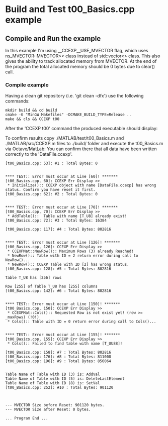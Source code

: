 # Build and Test t00_Basics.cpp example

## Compile and Run the example
In this example I'm using __CCEXP__USE_MVECTOR flag, which uses ns_MVECTOR::MVECTOR<> class instead of std::vector<> class.
This also gives the ability to track allocated memory from MVECTOR. At the end of the program the total allocated memory should be 0 bytes due to clear() call.

### Compile example
Having a clean git repository (i.e. 'git clean -dfx') use the following commands:
```
mkdir build && cd build
cmake -G "MinGW Makefiles" -DCMAKE_BUILD_TYPE=Release ..
make && cls && CCEXP t00
```

After the 'CCEXP t00' command the produced executable should display:

To confirm results copy ./MATLAB/test/t00_Basics.m and ./MATLAB/src/CCEXP.m files to ./build/ folder and execute the t00_Basics.m via Octave/MatLab:
You can confirm there that all data have been written correctly to the 'DataFile.ccexp'.

```
[t00_Basics.cpp: 53]: #1 : Total Bytes: 0


**** TEST:: Error must occur at Line [60]! *******
[t00_Basics.cpp, 60]: CCEXP Err Display >>
 * Initialize():: CCEXP object with name [DataFile.ccexp] has wrong status. Confirm you have reset it first.
[t00_Basics.cpp: 62]: #2 : Total Bytes: 0


**** TEST:: Error must occur at Line [70]! *******
[t00_Basics.cpp, 70]: CCEXP Err Display >>
 * AddTable()::  Table with name [T_U8] already exist!
[t00_Basics.cpp: 72]: #3 : Total Bytes: 16384

[t00_Basics.cpp: 117]: #4 : Total Bytes: 802816


**** TEST:: Error must occur at Line [126]! *******
[t00_Basics.cpp, 126]: CCEXP Err Display >>
 * CCEXPMat::NewRow():: Maximum Rows (3) already Reached!
 * NewRow():: Table with ID = 2 return error during call to NewRow()...
 * NewRow():: CCEXP Table with ID [2] has wrong status.
[t00_Basics.cpp: 128]: #5 : Total Bytes: 802816

Table T_U8 has [256] rows

Row [255] of Table T_U8 has [255] columns
[t00_Basics.cpp: 142]: #6 : Total Bytes: 802816


**** TEST:: Error must occur at Line [150]! *******
[t00_Basics.cpp, 150]: CCEXP Err Display >>
 * CCEXPMat::Cols():: Requested Row is not exist yet! (row >= _maxRows) (!0!)
 * Cols():: Table with ID = 0 return error during call to Cols()...


**** TEST:: Error must occur at Line [155]! *******
[t00_Basics.cpp, 155]: CCEXP Err Display >>
 * Cols():: Failed to find table with name [T_UU88]!

[t00_Basics.cpp: 158]: #7 : Total Bytes: 802816
[t00_Basics.cpp: 176]: #8 : Total Bytes: 811008
[t00_Basics.cpp: 196]: #9 : Total Bytes: 856064


Table Name of Table with ID (3) is: AddVal
Table Name of Table with ID (5) is: DeleteLastElement
Table Name of Table with ID (8) is: SetVal
[t00_Basics.cpp: 252]: #10 : Total Bytes: 901120



--- MVECTOR Size before Reset: 901120 bytes.
--- MVECTOR Size after Reset: 0 bytes.

... Program End ...
```
